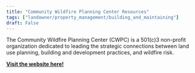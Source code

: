 ```yaml
---
title: "Community Wildfire Planning Center Resources"
tags: ["landowner/property_management/building_and_maintaining"]
draft: False
---
```


The Community Wildfire Planning Center (CWPC) is a 501(c)3 non-profit organization dedicated to leading the strategic connections between land use planning, building and development practices, and wildfire risk.

[**Visit the website here!**](https://communitywildfire.org/resources-by-state/)

